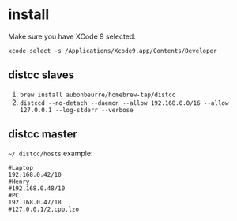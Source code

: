 # install

Make sure you have XCode 9 selected:

`xcode-select -s /Applications/Xcode9.app/Contents/Developer`

## distcc slaves

1. `brew install aubonbeurre/homebrew-tap/distcc`
2. `distccd --no-detach --daemon --allow 192.168.0.0/16 --allow 127.0.0.1 --log-stderr --verbose`

## distcc master

`~/.distcc/hosts` example:

```
#Laptop
192.168.0.42/10
#Henry
#192.168.0.48/10
#PC
192.168.0.47/18
#127.0.0.1/2,cpp,lzo
```
